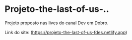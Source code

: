 # Projeto-the-last-of-us-..
Projeto proposto nas lives do canal Dev em Dobro.

Link do site: (https://projeto-the-last-of-us-fdes.netlify.app)
